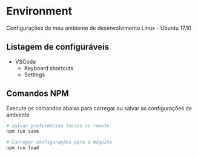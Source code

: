 # Environment
Configurações do meu ambiente de desenvolvimento Linux - Ubuntu 17.10

## Listagem de configuráveis
- VSCode
    - Keyboard shortcuts
    - Settings

## Comandos NPM

Execute os comandos abaixo para carregar ou salvar as configurações de ambiente

``` bash
# salvar preferências locais no remote
npm run save

# Carregar configurações para a máquina
npm run load
```